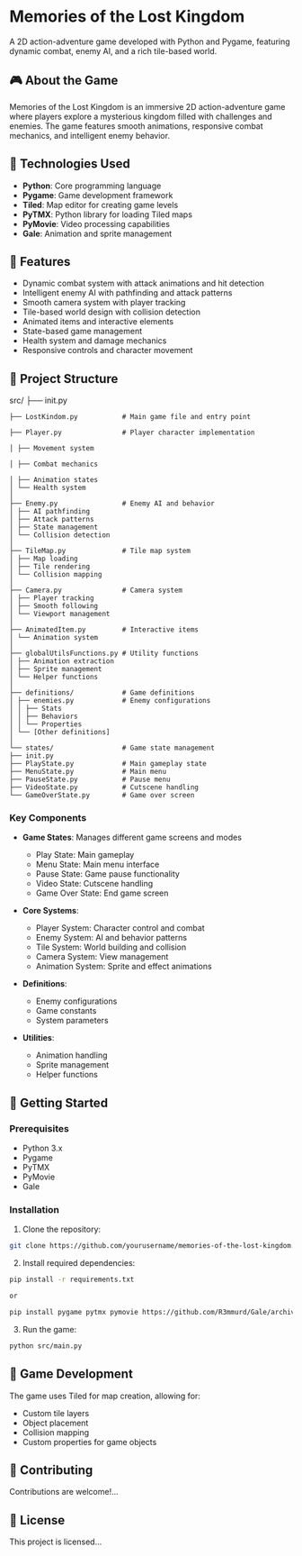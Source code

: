 # Memories of the Lost Kingdom

A 2D action-adventure game developed with Python and Pygame, featuring dynamic combat, enemy AI, and a rich tile-based world.

## 🎮 About the Game

Memories of the Lost Kingdom is an immersive 2D action-adventure game where players explore a mysterious kingdom filled with challenges and enemies. The game features smooth animations, responsive combat mechanics, and intelligent enemy behavior.

## 🎯 Technologies Used

- **Python**: Core programming language
- **Pygame**: Game development framework
- **Tiled**: Map editor for creating game levels
- **PyTMX**: Python library for loading Tiled maps
- **PyMovie**: Video processing capabilities
- **Gale**: Animation and sprite management

## 🎯 Features

- Dynamic combat system with attack animations and hit detection
- Intelligent enemy AI with pathfinding and attack patterns
- Smooth camera system with player tracking
- Tile-based world design with collision detection
- Animated items and interactive elements
- State-based game management
- Health system and damage mechanics
- Responsive controls and character movement

## 📁 Project Structure
src/
    ├── init.py
    
    ├── LostKindom.py           # Main game file and entry point
    
    ├── Player.py               # Player character implementation
    
    │ ├── Movement system
    
    │ ├── Combat mechanics
    
    │ ├── Animation states
    │ └── Health system
    │
    ├── Enemy.py                # Enemy AI and behavior
    │ ├── AI pathfinding
    │ ├── Attack patterns
    │ ├── State management
    │ └── Collision detection
    │
    ├── TileMap.py              # Tile map system
    │ ├── Map loading
    │ ├── Tile rendering
    │ └── Collision mapping
    │
    ├── Camera.py               # Camera system
    │ ├── Player tracking
    │ ├── Smooth following
    │ └── Viewport management
    │
    ├── AnimatedItem.py         # Interactive items
    │ └── Animation system
    │
    ├── globalUtilsFunctions.py # Utility functions
    │ ├── Animation extraction
    │ ├── Sprite management
    │ └── Helper functions
    │
    ├── definitions/            # Game definitions
    │ ├── enemies.py            # Enemy configurations
    │ │ ├── Stats
    │ │ ├── Behaviors
    │ │ └── Properties
    │ └── [Other definitions]
    │
    └── states/                 # Game state management
    ├── init.py
    ├── PlayState.py            # Main gameplay state
    ├── MenuState.py            # Main menu
    ├── PauseState.py           # Pause menu
    ├── VideoState.py           # Cutscene handling
    └── GameOverState.py        # Game over screen

### Key Components

- **Game States**: Manages different game screens and modes
  - Play State: Main gameplay
  - Menu State: Main menu interface
  - Pause State: Game pause functionality
  - Video State: Cutscene handling
  - Game Over State: End game screen

- **Core Systems**:
  - Player System: Character control and combat
  - Enemy System: AI and behavior patterns
  - Tile System: World building and collision
  - Camera System: View management
  - Animation System: Sprite and effect animations

- **Definitions**:
  - Enemy configurations
  - Game constants
  - System parameters

- **Utilities**:
  - Animation handling
  - Sprite management
  - Helper functions


## 🚀 Getting Started

### Prerequisites

- Python 3.x
- Pygame
- PyTMX
- PyMovie
- Gale

### Installation

1. Clone the repository:
```bash
git clone https://github.com/yourusername/memories-of-the-lost-kingdom.git
```

2. Install required dependencies:
```bash
pip install -r requirements.txt

or

pip install pygame pytmx pymovie https://github.com/R3mmurd/Gale/archive/main.zip
```

3. Run the game:
```bash
python src/main.py
```

## 🎨 Game Development

The game uses Tiled for map creation, allowing for:
- Custom tile layers
- Object placement
- Collision mapping
- Custom properties for game objects

## 🤝 Contributing

Contributions are welcome!...

## 📝 License

This project is licensed...

